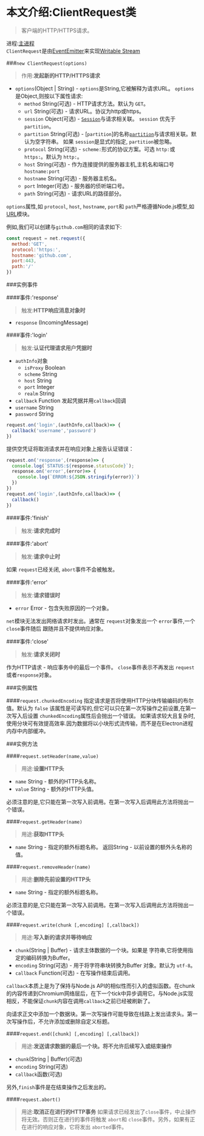 # 本文介绍:ClientRequest类
>客户端的HTTP/HTTPS请求。

进程:[主进程](../glossary.md#main-process)     
 `ClientRequest`是由[EventEmitter](https://nodejs.org/api/events.html#events_class_eventemitter)来实现[Writable Stream](https://nodejs.org/api/stream.html#stream_writable_streams)

###`new ClientRequest(options)`
> 作用:**发起新的HTTP/HTTPS请求**

* `options`(Object | String) -  `options`是String,它被解释为请求URL。 `options` 是Object,则按以下属性请求:
  * `method` String(可选) - HTTP请求方法。默认为 `GET`。
  * `url` String(可选) - 请求URL。协议为http或https。
  * `session` Object(可选) - [`Session`](session.md)与请求相关联。 `session` 优先于 `partition`。
  * `partition` String(可选) - [`partition`]的名称[`partition`](session.md)与请求相关联。默认为空字符串。
 如果 `session`是显式的指定, `partition`被忽略。
  * `protocol` String(可选) - `scheme:`形式的协议方案。可选 `http:`或 `https:`。默认为 `http:`。
  * `host` String(可选) - 作为连接提供的服务器主机,主机名和端口号`hostname:port`
  * `hostname` String(可选) - 服务器主机名。
  * `port` Integer(可选) - 服务器的侦听端口号。
  * `path` String(可选) - 请求URL的路径部分。

`options`属性,如 `protocol`, `host`, `hostname`, `port`和 `path`严格遵循Node.js模型,如[URL](https://nodejs.org/api/url.html)模块。

例如,我们可以创建与`github.com`相同的请求如下:

```JavaScript
const request = net.request({
  method:'GET',
  protocol:'https:',
  hostname:'github.com',
  port:443,
  path:'/'
})
```

###实例事件

####事件:'response'
> 触发:**HTTP响应消息对象时**

* `response` (IncomingMessage)

####事件:'login'
> 触发:**认证代理请求用户凭据时**

* `authInfo`对象
  * `isProxy` Boolean
  * `scheme` String
  * `host` String
  * `port` Integer
  * `realm` String
* `callback` Function 发起凭据并用`callback`回调
* `username` String
* `password` String

```JavaScript
request.on('login',(authInfo,callback)=> {
  callback('username','password')
})
```
提供空凭证将取消请求并在响应对象上报告认证错误：
```JavaScript
request.on('response',(response)=> {
  console.log(`STATUS:${response.statusCode}`);
  response.on('error',(error)=> {
    console.log(`ERROR:${JSON.stringify(error)}`)
  })
})
request.on('login',(authInfo,callback)=> {
  callback()
})
```

####事件:'finish'
> 触发:**请求完成时**

####事件:'abort'
> 触发:**请求中止时**

如果 `request`已经关闭, `abort`事件不会被触发。

####事件:'error'
> 触发:**请求错误时**

* `error` Error - 包含失败原因的一个对象。

`net`模块无法发出网络请求时发出。通常在 `request`对象发出一个 `error`事件,一个 `close`事件随后
跟随并且不提供响应对象。

####事件:'close'
> 触发:**请求关闭时**

作为HTTP请求 - 响应事务中的最后一个事件。 `close`事件表示不再发出 `request`或者`response`对象。

###实例属性

####`request.chunkedEncoding`
指定请求是否将使用HTTP分块传输编码的布尔值。默认为 `false`
该属性是可读写的,但它可以只在第一次写操作之前设置,在第一次写入后设置 `chunkedEncoding`属性后会抛出一个错误。
如果请求较大且复杂时,使用分块可有效提高效率.因为数据将以小块形式流传输，而不是在Electron进程内存中内部缓冲。

###实例方法

####`request.setHeader(name,value)`
> 用途:**设置HTTP头**

* `name` String - 额外的HTTP头名称。
* `value` String - 额外的HTTP头值。

必须注意的是,它只能在第一次写入前调用。在第一次写入后调用此方法将抛出一个错误。

####`request.getHeader(name)`
> 用途:**获取HTTP头**

* `name` String - 指定的额外标题名称。
返回String - 以前设置的额外头名称的值。

####`request.removeHeader(name)`
> 用途:**删除先前设置的HTTP头**

* `name` String - 指定的额外标题名称。

必须注意的是,它只能在第一次写入前调用。在第一次写入后调用此方法将抛出一个错误。

####`request.write(chunk [,encoding] [,callback])`
> 用途:**写入新的请求并等待响应**

* `chunk`(String | Buffer) - 请求主体数据的一个块。如果是
字符串,它将使用指定的编码转换为Buffer。
* `encoding` String(可选) - 用于将字符串块转换为Buffer
对象。默认为 `utf-8`。
* `callback` Function(可选) - 在写操作结束后调用。

`callback`本质上是为了保持与Node.js API的相似性而引入的虚拟函数。在chunk的内容传递到Chromium网络层后，在下一个tick中异步调用它。与Node.js实现相反，不能保证`chunk`内容在调用`callback`之前已经被刷新了。

向请求正文中添加一个数据块。第一次写操作可能导致在线路上发出请求头。第一次写操作后，不允许添加或删除自定义标题。

####`request.end([chunk] [,encoding] [,callback])`
> 用途:**发送请求数据的最后一个块。将不允许后续写入或结束操作**

* `chunk`(String | Buffer)(可选)
* `encoding` String(可选)
* `callback`函数(可选)

 另外,`finish`事件是在结束操作之后发出的。

####`request.abort()`
> 用途:**取消正在进行的HTTP事务**
如果请求已经发出了`close`事件，中止操作将无效。否则正在进行的事件将触发 `abort`和 `close`事件。另外，如果有正在进行的响应对象，它将发出 `aborted`事件。
